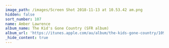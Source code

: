 ```yaml
---
image_path: /images/Screen Shot 2018-11-13 at 10.53.42 am.png
hidden: false
sort_number: 107
name: Amber Lawrence
album_name: The Kid's Gone Country (SFR album)
album_url: 'https://itunes.apple.com/au/album/the-kids-gone-country/1092476425'
_hide_content: true
---
```

